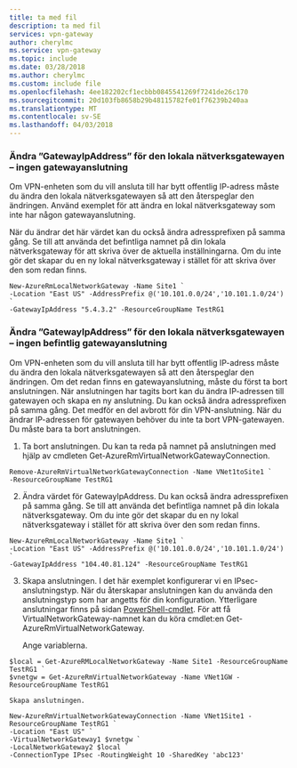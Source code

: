 ```yaml
---
title: ta med fil
description: ta med fil
services: vpn-gateway
author: cherylmc
ms.service: vpn-gateway
ms.topic: include
ms.date: 03/28/2018
ms.author: cherylmc
ms.custom: include file
ms.openlocfilehash: 4ee182202cf1ecbbb0845541269f7241de26c170
ms.sourcegitcommit: 20d103fb8658b29b48115782fe01f76239b240aa
ms.translationtype: MT
ms.contentlocale: sv-SE
ms.lasthandoff: 04/03/2018
---
```

### <a name="gwipnoconnection"></a> Ändra ”GatewayIpAddress” för den lokala nätverksgatewayen – ingen gatewayanslutning

Om VPN-enheten som du vill ansluta till har bytt offentlig IP-adress måste du ändra den lokala nätverksgatewayen så att den återspeglar den ändringen. Använd exemplet för att ändra en lokal nätverksgateway som inte har någon gatewayanslutning.

När du ändrar det här värdet kan du också ändra adressprefixen på samma gång. Se till att använda det befintliga namnet på din lokala nätverksgateway för att skriva över de aktuella inställningarna. Om du inte gör det skapar du en ny lokal nätverksgateway i stället för att skriva över den som redan finns.

```azurepowershell-interactive
New-AzureRmLocalNetworkGateway -Name Site1 `
-Location "East US" -AddressPrefix @('10.101.0.0/24','10.101.1.0/24') `
-GatewayIpAddress "5.4.3.2" -ResourceGroupName TestRG1
```

### <a name="gwipwithconnection"></a> Ändra ”GatewayIpAddress” för den lokala nätverksgatewayen – ingen befintlig gatewayanslutning

Om VPN-enheten som du vill ansluta till har bytt offentlig IP-adress måste du ändra den lokala nätverksgatewayen så att den återspeglar den ändringen. Om det redan finns en gatewayanslutning, måste du först ta bort anslutningen. När anslutningen har tagits bort kan du ändra IP-adressen till gatewayen och skapa en ny anslutning. Du kan också ändra adressprefixen på samma gång. Det medför en del avbrott för din VPN-anslutning. När du ändrar IP-adressen för gatewayen behöver du inte ta bort VPN-gatewayen. Du måste bara ta bort anslutningen.
 

1. Ta bort anslutningen. Du kan ta reda på namnet på anslutningen med hjälp av cmdleten Get-AzureRmVirtualNetworkGatewayConnection.

  ```azurepowershell-interactive
  Remove-AzureRmVirtualNetworkGatewayConnection -Name VNet1toSite1 `
  -ResourceGroupName TestRG1
  ```
2. Ändra värdet för GatewayIpAddress. Du kan också ändra adressprefixen på samma gång. Se till att använda det befintliga namnet på din lokala nätverksgateway. Om du inte gör det skapar du en ny lokal nätverksgateway i stället för att skriva över den som redan finns.

  ```azurepowershell-interactive
  New-AzureRmLocalNetworkGateway -Name Site1 `
  -Location "East US" -AddressPrefix @('10.101.0.0/24','10.101.1.0/24') `
  -GatewayIpAddress "104.40.81.124" -ResourceGroupName TestRG1
  ```
3. Skapa anslutningen. I det här exemplet konfigurerar vi en IPsec-anslutningstyp. När du återskapar anslutningen kan du använda den anslutningstyp som har angetts för din konfiguration. Ytterligare anslutningar finns på sidan [PowerShell-cmdlet](https://msdn.microsoft.com/library/mt603611.aspx).  För att få VirtualNetworkGateway-namnet kan du köra cmdlet:en Get-AzureRmVirtualNetworkGateway.
   
    Ange variablerna.

  ```azurepowershell-interactive
  $local = Get-AzureRMLocalNetworkGateway -Name Site1 -ResourceGroupName TestRG1 `
  $vnetgw = Get-AzureRmVirtualNetworkGateway -Name VNet1GW -ResourceGroupName TestRG1
  ```
   
    Skapa anslutningen.

  ```azurepowershell-interactive 
  New-AzureRmVirtualNetworkGatewayConnection -Name VNet1Site1 -ResourceGroupName TestRG1 `
  -Location "East US" `
  -VirtualNetworkGateway1 $vnetgw `
  -LocalNetworkGateway2 $local `
  -ConnectionType IPsec -RoutingWeight 10 -SharedKey 'abc123'
  ```